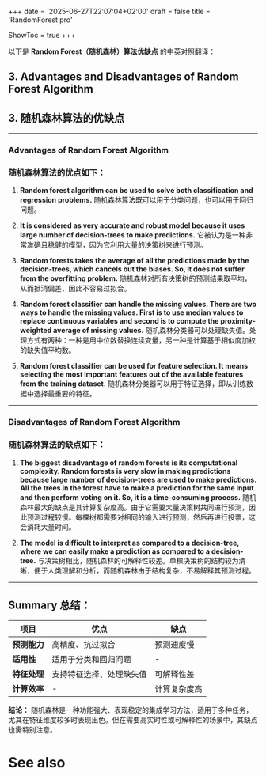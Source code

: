 +++
date = '2025-06-27T22:07:04+02:00'
draft = false
title = 'RandomForest pro'

ShowToc = true
+++

以下是 **Random Forest（随机森林）算法优缺点** 的中英对照翻译：


## 3. Advantages and Disadvantages of Random Forest Algorithm

## 3. 随机森林算法的优缺点

---

### Advantages of Random Forest Algorithm

### 随机森林算法的优点如下：

1. **Random forest algorithm can be used to solve both classification and regression problems.**
    随机森林算法既可以用于分类问题，也可以用于回归问题。

2. **It is considered as very accurate and robust model because it uses large number of decision-trees to make predictions.**
    它被认为是一种非常准确且稳健的模型，因为它利用大量的决策树来进行预测。

3. **Random forests takes the average of all the predictions made by the decision-trees, which cancels out the biases. So, it does not suffer from the overfitting problem.**
    随机森林对所有决策树的预测结果取平均，从而抵消偏差，因此不容易过拟合。

4. **Random forest classifier can handle the missing values. There are two ways to handle the missing values. First is to use median values to replace continuous variables and second is to compute the proximity-weighted average of missing values.**
    随机森林分类器可以处理缺失值。处理方式有两种：一种是用中位数替换连续变量，另一种是计算基于相似度加权的缺失值平均数。

5. **Random forest classifier can be used for feature selection. It means selecting the most important features out of the available features from the training dataset.**
    随机森林分类器可以用于特征选择，即从训练数据中选择最重要的特征。

---

### Disadvantages of Random Forest Algorithm

### 随机森林算法的缺点如下：

1. **The biggest disadvantage of random forests is its computational complexity. Random forests is very slow in making predictions because large number of decision-trees are used to make predictions. All the trees in the forest have to make a prediction for the same input and then perform voting on it. So, it is a time-consuming process.**
    随机森林最大的缺点是其计算复杂度高。由于它需要大量决策树共同进行预测，因此预测过程较慢。每棵树都需要对相同的输入进行预测，然后再进行投票，这会消耗大量时间。

2. **The model is difficult to interpret as compared to a decision-tree, where we can easily make a prediction as compared to a decision-tree.**
    与决策树相比，随机森林的可解释性较差。单棵决策树的结构较为清晰，便于人类理解和分析，而随机森林由于结构复杂，不易解释其预测过程。

---

## Summary 总结：

| 项目         | 优点                     | 缺点         |
| ------------ | ------------------------ | ------------ |
| **预测能力** | 高精度、抗过拟合         | 预测速度慢   |
| **适用性**   | 适用于分类和回归问题     | -            |
| **特征处理** | 支持特征选择、处理缺失值 | 可解释性差   |
| **计算效率** | -                        | 计算复杂度高 |

**结论：** 随机森林是一种功能强大、表现稳定的集成学习方法，适用于多种任务，尤其在特征维度较多时表现出色。但在需要高实时性或可解释性的场景中，其缺点也需特别注意。

# See also

